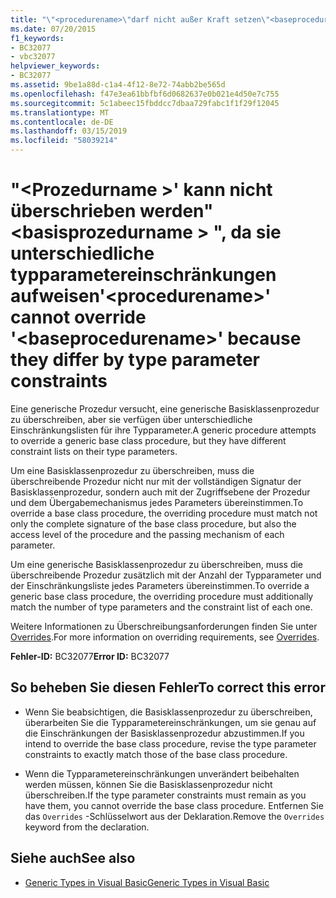 ```yaml
---
title: "\"<procedurename>\"darf nicht außer Kraft setzen\"<baseprocedurename>' da sie unterschiedliche typparametereinschränkungen aufweisen"
ms.date: 07/20/2015
f1_keywords:
- BC32077
- vbc32077
helpviewer_keywords:
- BC32077
ms.assetid: 9be1a88d-c1a4-4f12-8e72-74abb2be565d
ms.openlocfilehash: f47e3ea61bbfbf6d0682637e0b021e4d50e7c755
ms.sourcegitcommit: 5c1abeec15fbddcc7dbaa729fabc1f1f29f12045
ms.translationtype: MT
ms.contentlocale: de-DE
ms.lasthandoff: 03/15/2019
ms.locfileid: "58039214"
---
```

# <a name="procedurename-cannot-override-baseprocedurename-because-they-differ-by-type-parameter-constraints"></a><span data-ttu-id="7cee2-102">"\<Prozedurname >' kann nicht überschrieben werden"\<basisprozedurname > ", da sie unterschiedliche typparametereinschränkungen aufweisen</span><span class="sxs-lookup"><span data-stu-id="7cee2-102">'\<procedurename>' cannot override '\<baseprocedurename>' because they differ by type parameter constraints</span></span>
<span data-ttu-id="7cee2-103">Eine generische Prozedur versucht, eine generische Basisklassenprozedur zu überschreiben, aber sie verfügen über unterschiedliche Einschränkungslisten für ihre Typparameter.</span><span class="sxs-lookup"><span data-stu-id="7cee2-103">A generic procedure attempts to override a generic base class procedure, but they have different constraint lists on their type parameters.</span></span>  
  
 <span data-ttu-id="7cee2-104">Um eine Basisklassenprozedur zu überschreiben, muss die überschreibende Prozedur nicht nur mit der vollständigen Signatur der Basisklassenprozedur, sondern auch mit der Zugriffsebene der Prozedur und dem Übergabemechanismus jedes Parameters übereinstimmen.</span><span class="sxs-lookup"><span data-stu-id="7cee2-104">To override a base class procedure, the overriding procedure must match not only the complete signature of the base class procedure, but also the access level of the procedure and the passing mechanism of each parameter.</span></span>  
  
 <span data-ttu-id="7cee2-105">Um eine generische Basisklassenprozedur zu überschreiben, muss die überschreibende Prozedur zusätzlich mit der Anzahl der Typparameter und der Einschränkungsliste jedes Parameters übereinstimmen.</span><span class="sxs-lookup"><span data-stu-id="7cee2-105">To override a generic base class procedure, the overriding procedure must additionally match the number of type parameters and the constraint list of each one.</span></span>  
  
 <span data-ttu-id="7cee2-106">Weitere Informationen zu Überschreibungsanforderungen finden Sie unter [Overrides](../../visual-basic/language-reference/modifiers/overrides.md).</span><span class="sxs-lookup"><span data-stu-id="7cee2-106">For more information on overriding requirements, see [Overrides](../../visual-basic/language-reference/modifiers/overrides.md).</span></span>  
  
 <span data-ttu-id="7cee2-107">**Fehler-ID:** BC32077</span><span class="sxs-lookup"><span data-stu-id="7cee2-107">**Error ID:** BC32077</span></span>  
  
## <a name="to-correct-this-error"></a><span data-ttu-id="7cee2-108">So beheben Sie diesen Fehler</span><span class="sxs-lookup"><span data-stu-id="7cee2-108">To correct this error</span></span>  
  
-   <span data-ttu-id="7cee2-109">Wenn Sie beabsichtigen, die Basisklassenprozedur zu überschreiben, überarbeiten Sie die Typparametereinschränkungen, um sie genau auf die Einschränkungen der Basisklassenprozedur abzustimmen.</span><span class="sxs-lookup"><span data-stu-id="7cee2-109">If you intend to override the base class procedure, revise the type parameter constraints to exactly match those of the base class procedure.</span></span>  
  
-   <span data-ttu-id="7cee2-110">Wenn die Typparametereinschränkungen unverändert beibehalten werden müssen, können Sie die Basisklassenprozedur nicht überschreiben.</span><span class="sxs-lookup"><span data-stu-id="7cee2-110">If the type parameter constraints must remain as you have them, you cannot override the base class procedure.</span></span> <span data-ttu-id="7cee2-111">Entfernen Sie das `Overrides` -Schlüsselwort aus der Deklaration.</span><span class="sxs-lookup"><span data-stu-id="7cee2-111">Remove the `Overrides` keyword from the declaration.</span></span>  
  
## <a name="see-also"></a><span data-ttu-id="7cee2-112">Siehe auch</span><span class="sxs-lookup"><span data-stu-id="7cee2-112">See also</span></span>

- [<span data-ttu-id="7cee2-113">Generic Types in Visual Basic</span><span class="sxs-lookup"><span data-stu-id="7cee2-113">Generic Types in Visual Basic</span></span>](../../visual-basic/programming-guide/language-features/data-types/generic-types.md)
